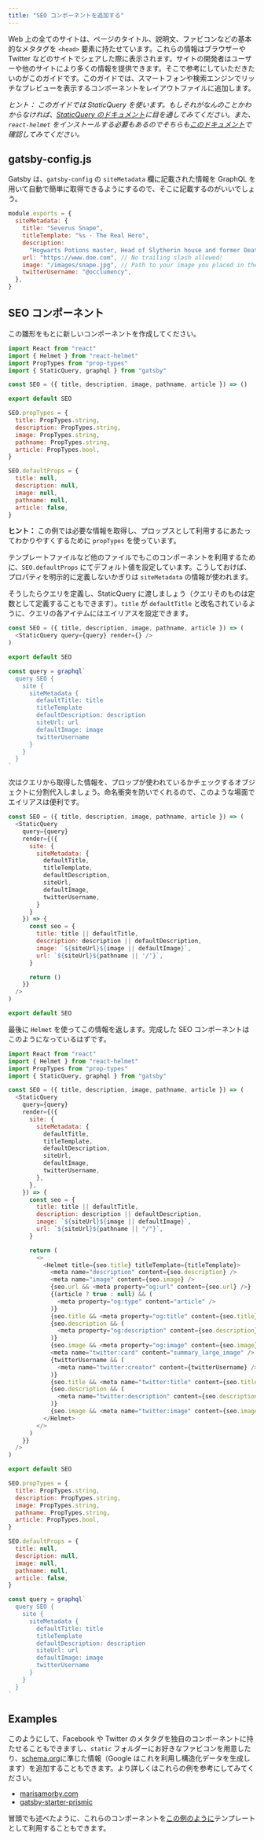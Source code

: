 ```yaml
---
title: "SEO コンポーネントを追加する"
---
```


Web 上の全てのサイトは、ページのタイトル、説明文、ファビコンなどの基本的なメタタグを `<head>` 要素に持たせています。これらの情報はブラウザーや Twitter などのサイトでシェアした際に表示されます。サイトの開発者はユーザーや他のサイトにより多くの情報を提供できます。そこで参考にしていただきたいのがこのガイドです。このガイドでは、スマートフォンや検索エンジンでリッチなプレビューを表示するコンポーネントをレイアウトファイルに追加します。

_ヒント： このガイドでは StaticQuery を使います。もしそれがなんのことかわからなければ、[StaticQuery のドキュメント](/docs/static-query/)に目を通してみてください。また、`react-helmet` をインストールする必要もあるのでそちらも[このドキュメント](/docs/add-page-metadata)で確認してみてください。_

## gatsby-config.js

Gatsby は、`gatsby-config` の `siteMetadata` 欄に記載された情報を GraphQL を用いて自動で簡単に取得できるようにするので、そこに記載するのがいいでしょう。

```js:title=gatsby-config.js
module.exports = {
  siteMetadata: {
    title: "Severus Snape",
    titleTemplate: "%s · The Real Hero",
    description:
      "Hogwarts Potions master, Head of Slytherin house and former Death Eater.",
    url: "https://www.doe.com", // No trailing slash allowed!
    image: "/images/snape.jpg", // Path to your image you placed in the 'static' folder
    twitterUsername: "@occlumency",
  },
}
```

## SEO コンポーネント

この雛形をもとに新しいコンポーネントを作成してください。

```jsx:title=src/components/SEO.js
import React from "react"
import { Helmet } from "react-helmet"
import PropTypes from "prop-types"
import { StaticQuery, graphql } from "gatsby"

const SEO = ({ title, description, image, pathname, article }) => ()

export default SEO

SEO.propTypes = {
  title: PropTypes.string,
  description: PropTypes.string,
  image: PropTypes.string,
  pathname: PropTypes.string,
  article: PropTypes.bool,
}

SEO.defaultProps = {
  title: null,
  description: null,
  image: null,
  pathname: null,
  article: false,
}
```

**ヒント：** この例では必要な情報を取得し、プロップスとして利用するにあたってわかりやすくするために `propTypes` を使っています。

テンプレートファイルなど他のファイルでもこのコンポーネントを利用するために、`SEO.defaultProps` にてデフォルト値を設定しています。こうしておけば、プロパティを明示的に定義しないかぎりは `siteMetadata` の情報が使われます。

そうしたらクエリを定義し、StaticQuery に渡しましょう（クエリそのものは定数として定義することもできます）。`title` が `defaultTitle` と改名されているように、クエリの各アイテムにはエイリアスを設定できます。

```jsx:title=src/components/SEO.js
const SEO = ({ title, description, image, pathname, article }) => (
  <StaticQuery query={query} render={} />
)

export default SEO

const query = graphql`
  query SEO {
    site {
      siteMetadata {
        defaultTitle: title
        titleTemplate
        defaultDescription: description
        siteUrl: url
        defaultImage: image
        twitterUsername
      }
    }
  }
`
```

次はクエリから取得した情報を、プロップが使われているかチェックするオブジェクトに分割代入しましょう。命名衝突を防いでくれるので、このような場面でエイリアスは便利です。

```jsx:title=src/components/SEO.js
const SEO = ({ title, description, image, pathname, article }) => (
  <StaticQuery
    query={query}
    render={({
      site: {
        siteMetadata: {
          defaultTitle,
          titleTemplate,
          defaultDescription,
          siteUrl,
          defaultImage,
          twitterUsername,
        }
      }
    }) => {
      const seo = {
        title: title || defaultTitle,
        description: description || defaultDescription,
        image: `${siteUrl}${image || defaultImage}`,
        url: `${siteUrl}${pathname || '/'}`,
      }

      return ()
    }}
  />
)

export default SEO
```

最後に `Helmet` を使ってこの情報を返します。完成した SEO コンポーネントはこのようになっているはずです。

```jsx:title=src/components/SEO.js
import React from "react"
import { Helmet } from "react-helmet"
import PropTypes from "prop-types"
import { StaticQuery, graphql } from "gatsby"

const SEO = ({ title, description, image, pathname, article }) => (
  <StaticQuery
    query={query}
    render={({
      site: {
        siteMetadata: {
          defaultTitle,
          titleTemplate,
          defaultDescription,
          siteUrl,
          defaultImage,
          twitterUsername,
        },
      },
    }) => {
      const seo = {
        title: title || defaultTitle,
        description: description || defaultDescription,
        image: `${siteUrl}${image || defaultImage}`,
        url: `${siteUrl}${pathname || "/"}`,
      }

      return (
        <>
          <Helmet title={seo.title} titleTemplate={titleTemplate}>
            <meta name="description" content={seo.description} />
            <meta name="image" content={seo.image} />
            {seo.url && <meta property="og:url" content={seo.url} />}
            {(article ? true : null) && (
              <meta property="og:type" content="article" />
            )}
            {seo.title && <meta property="og:title" content={seo.title} />}
            {seo.description && (
              <meta property="og:description" content={seo.description} />
            )}
            {seo.image && <meta property="og:image" content={seo.image} />}
            <meta name="twitter:card" content="summary_large_image" />
            {twitterUsername && (
              <meta name="twitter:creator" content={twitterUsername} />
            )}
            {seo.title && <meta name="twitter:title" content={seo.title} />}
            {seo.description && (
              <meta name="twitter:description" content={seo.description} />
            )}
            {seo.image && <meta name="twitter:image" content={seo.image} />}
          </Helmet>
        </>
      )
    }}
  />
)

export default SEO

SEO.propTypes = {
  title: PropTypes.string,
  description: PropTypes.string,
  image: PropTypes.string,
  pathname: PropTypes.string,
  article: PropTypes.bool,
}

SEO.defaultProps = {
  title: null,
  description: null,
  image: null,
  pathname: null,
  article: false,
}

const query = graphql`
  query SEO {
    site {
      siteMetadata {
        defaultTitle: title
        titleTemplate
        defaultDescription: description
        siteUrl: url
        defaultImage: image
        twitterUsername
      }
    }
  }
`
```

## Examples

このようにして、Facebook や Twitter のメタタグを独自のコンポーネントに持たせることもできますし、`static` フォルダーにお好きなファビコンを用意したり、[schema.org](https://schema.org/)に準じた情報（Google はこれを利用し構造化データを生成します）を追加することもできます。より詳しくはこれらの例を参考にしてみてください。

- [marisamorby.com](https://github.com/marisamorby/marisamorby.com/blob/master/packages/gatsby-theme-blog-sanity/src/components/seo.js)
- [gatsby-starter-prismic](https://github.com/LeKoArts/gatsby-starter-prismic/blob/master/src/components/SEO/SEO.jsx)

冒頭でも述べたように、これらのコンポーネントを[この例のように](https://github.com/jlengstorf/marisamorby.com/blob/6e86f845185f9650ff95316d3475bb8ac86b15bf/src/templates/post.js#L12-L18)テンプレートとして利用することもできます。
